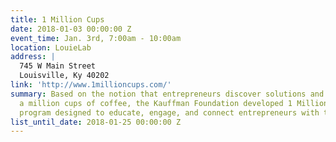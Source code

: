 ```yaml
---
title: 1 Million Cups
date: 2018-01-03 00:00:00 Z
event_time: Jan. 3rd, 7:00am - 10:00am
location: LouieLab
address: |
  745 W Main Street
  Louisville, Ky 40202
link: 'http://www.1millioncups.com/'
summary: Based on the notion that entrepreneurs discover solutions and network over
  a million cups of coffee, the Kauffman Foundation developed 1 Million Cups - a free
  program designed to educate, engage, and connect entrepreneurs with their communities.
list_until_date: 2018-01-25 00:00:00 Z
---
```

